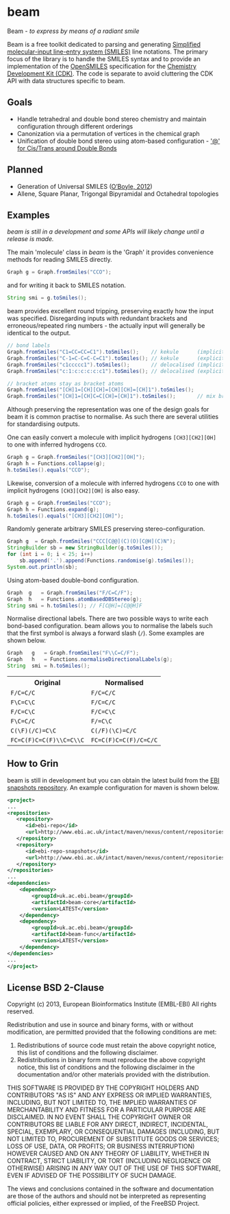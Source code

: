 # beam

Beam - _to express by means of a radiant smile_ 

Beam is a free toolkit dedicated to parsing and generating [Simplified molecular-input line-entry system (SMILES)](http://en.wikipedia.org/wiki/Simplified_molecular-input_line-entry_system) line notations. The primary focus of the library is to handle the SMILES syntax and to provide an implementation of the [OpenSMILES](http://www.opensmiles.org) specification for the [Chemistry Development Kit (CDK)](http://sourceforge.net/projects/cdk/). The code is separate to avoid cluttering the CDK API with data structures specific to beam.

## Goals
 - Handle tetrahedral and double bond stereo chemistry and maintain configuration through different orderings
 - Canonization via a permutation of vertices in the chemical graph
 - Unification of double bond stereo using atom-based configuration - ['@' for Cis/Trans around Double Bonds
](http://www.opensmiles.org/opensmiles.html#_tt_tt_for_cis_trans_around_double_bonds)

## Planned 
 - Generation of Universal SMILES ([O’Boyle, 2012](http://www.jcheminf.com/content/4/1/22))
 - Allene, Square Planar, Trigongal Bipyramidal and Octahedral topologies

## Examples

_beam is still in a development and some APIs will likely change until a release is made._

The main 'molecule' class in _beam_ is the 'Graph' it provides convenience methods for reading SMILES directly.

```java
Graph g = Graph.fromSmiles("CCO");
```

and for writing it back to SMILES notation.

```java
String smi = g.toSmiles();
```

beam provides excellent round tripping, preserving exactly how the input was specified. Disregarding inputs with redundant brackets and erroneous/repeated ring numbers - the actually input will generally be identical to the output.

```java
// bond labels
Graph.fromSmiles("C1=CC=CC=C1").toSmiles();    // kekule      (implicit single bonds)
Graph.fromSmiles("C-1=C-C=C-C=C1").toSmiles(); // kekule      (explicit single bonds)
Graph.fromSmiles("c1ccccc1").toSmiles();       // delocalised (implicit aromatic bonds)
Graph.fromSmiles("c:1:c:c:c:c:c1").toSmiles(); // delocalised (explicit aromatic bonds)

// bracket atoms stay as bracket atoms
Graph.fromSmiles("[CH]1=[CH][CH]=[CH][CH]=[CH]1").toSmiles();
Graph.fromSmiles("[CH]1=[CH]C=C[CH]=[CH]1").toSmiles();       // mix bracket and subset atoms
```

Although preserving the representation was one of the design goals for beam it is common practise to normalise.
As such there are several utilities for standardising outputs.

One can easily convert a molecule with implicit hydrogens `[CH3][CH2][OH]` to
one with inferred hydrogens `CCO`.

```java
Graph g = Graph.fromSmiles("[CH3][CH2][OH]");
Graph h = Functions.collapse(g);
h.toSmiles().equals("CCO");
```

Likewise, conversion of a molecule with inferred hydrogens `CCO` to
one with implicit hydrogens `[CH3][CH2][OH]` is also easy.

```java
Graph g = Graph.fromSmiles("CCO");
Graph h = Functions.expand(g);
h.toSmiles().equals("[CH3][CH2][OH]");
```

Randomly generate arbitrary SMILES preserving stereo-configuration.

```java
Graph g  = Graph.fromSmiles("CCC[C@@](C)(O)[C@H](C)N");
StringBuilder sb = new StringBuilder(g.toSmiles());
for (int i = 0; i < 25; i++)
    sb.append('.').append(Functions.randomise(g).toSmiles());
System.out.println(sb);
```

Using atom-based double-bond configuration.

```java
Graph  g   = Graph.fromSmiles("F/C=C/F");
Graph  h   = Functions.atomBasedDBStereo(g);
String smi = h.toSmiles(); // F[C@H]=[C@@H]F
```

Normalise directional labels. There are two possible ways to write each
bond-based configuration. beam allows you to normalise the labels such
that the first symbol is always a forward slash (`/`). Some examples are
shown below.

```java
Graph   g   = Graph.fromSmiles("F\\C=C/F");
Graph   h   = Functions.normaliseDirectionalLabels(g);
String  smi = h.toSmiles();
```

<table>
<tr><th>Original</th>               <th>Normalised</th>
<tr><td><code>F/C=C/C</code></td>              <td><code>F/C=C/C</code></td>
<tr><td><code>F\C=C\C</code></td>              <td><code>F/C=C/C</code></td>
<tr><td><code>F/C=C\C</code></td>              <td><code>F/C=C\C</code></td>
<tr><td><code>F\C=C/C</code></td>              <td><code>F/=C\C</code></td>
<tr><td><code>C(\F)(/C)=C\C</code></td>        <td><code>C(/F)(\C)=C/C</code></td>
<tr><td><code>FC=C(F)C=C(F)\\C=C\\C</code></td><td><code>FC=C(F)C=C(F)/C=C/C</code></td>
</table>

## How to Grin

beam is still in development but you can obtain the latest build from the [EBI snapshots repository](http://www.ebi.ac.uk/intact/maven/nexus/content/repositories/ebi-repo-snapshots/). An example configuration for maven is shown below.

```xml
<project>
...
<repositories>
   <repository>
      <id>ebi-repo</id>
      <url>http://www.ebi.ac.uk/intact/maven/nexus/content/repositories/ebi-repo/</url>
   </repository>
   <repository>
      <id>ebi-repo-snapshots</id>
      <url>http://www.ebi.ac.uk/intact/maven/nexus/content/repositories/ebi-repo-snapshots/</url>
   </repository>
</repositories>
...
<dependencies>
    <dependency>
        <groupId>uk.ac.ebi.beam</groupId>
        <artifactId>beam-core</artifactId>
        <version>LATEST</version>
    </dependency>
    <dependency>
        <groupId>uk.ac.ebi.beam</groupId>
        <artifactId>beam-func</artifactId>
        <version>LATEST</version>
    </dependency>
</dependencies>
...
</project>
```

## License BSD 2-Clause

Copyright (c) 2013, European Bioinformatics Institute (EMBL-EBI)
All rights reserved.

Redistribution and use in source and binary forms, with or without modification, are permitted provided that the following conditions are met:

 1. Redistributions of source code must retain the above copyright notice, this list of conditions and the following disclaimer.
 2. Redistributions in binary form must reproduce the above copyright notice, this list of conditions and the following disclaimer in the documentation and/or other materials provided with the distribution.

THIS SOFTWARE IS PROVIDED BY THE COPYRIGHT HOLDERS AND CONTRIBUTORS "AS IS" AND ANY EXPRESS OR IMPLIED WARRANTIES, INCLUDING, BUT NOT LIMITED TO, THE IMPLIED WARRANTIES OF MERCHANTABILITY AND FITNESS FOR A PARTICULAR PURPOSE ARE DISCLAIMED. IN NO EVENT SHALL THE COPYRIGHT OWNER OR CONTRIBUTORS BE LIABLE FOR ANY DIRECT, INDIRECT, INCIDENTAL, SPECIAL, EXEMPLARY, OR CONSEQUENTIAL DAMAGES (INCLUDING, BUT NOT LIMITED TO, PROCUREMENT OF SUBSTITUTE GOODS OR SERVICES; LOSS OF USE, DATA, OR PROFITS; OR BUSINESS INTERRUPTION) HOWEVER CAUSED AND ON ANY THEORY OF LIABILITY, WHETHER IN CONTRACT, STRICT LIABILITY, OR TORT (INCLUDING NEGLIGENCE OR OTHERWISE) ARISING IN ANY WAY OUT OF THE USE OF THIS SOFTWARE, EVEN IF ADVISED OF THE POSSIBILITY OF SUCH DAMAGE.

The views and conclusions contained in the software and documentation are those of the authors and should not be interpreted as representing official policies, either expressed or implied, of the FreeBSD Project.